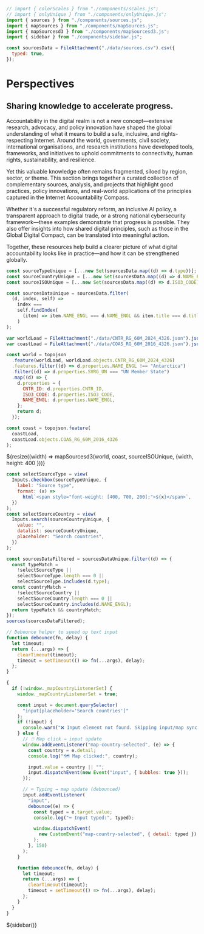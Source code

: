 <!-- import externals -->
<head>
<link rel="preconnect" href="https://fonts.googleapis.com">
<link rel="preconnect" href="https://fonts.gstatic.com" crossorigin>
<link
  rel="stylesheet"
  href="https://cdnjs.cloudflare.com/ajax/libs/font-awesome/6.4.0/css/all.min.css"
/>
<link rel="stylesheet" href="style.css">
<link rel="stylesheet" href="./sidebar.css" />
</head>

<!-- back to root button -->
<a href="../" class="back-to-root">
  <span class="arrow"></span>
</a>

<!-- import components -->

```js
// import { colorScales } from "./components/scales.js";
// import { onlyUnique } from "./components/onlyUnique.js";
import { sources } from "./components/sources.js";
import { mapSources } from "./components/mapSources.js";
import { mapSourcesd3 } from "./components/mapSourcesd3.js";
import { sidebar } from "./components/sidebar.js";
```

<!-- data -->

```js
const sourcesData = FileAttachment("./data/sources.csv").csv({
  typed: true,
});
```

<!-- hero -->
<div class="hero">
  <h1>Perspectives</h1>
  <h2>Sharing knowledge to accelerate progress.</h2>
  <!-- <div id="hero-image"></div> -->
</div>

<div class="body-text">
<p>Accountability in the digital realm is not a new concept—extensive research, advocacy, and policy innovation have shaped the global understanding of what it means to build a safe, inclusive, and rights-respecting Internet. Around the world, governments, civil society, international organisations, and research institutions have developed tools, frameworks, and initiatives to uphold commitments to connectivity, human rights, sustainability, and resilience.</p>

<p>Yet this valuable knowledge often remains fragmented, siloed by region, sector, or theme. This section brings together a curated collection of complementary sources, analysis, and projects that highlight good practices, policy innovations, and real-world applications of the principles captured in the Internet Accountability Compass.</p>

<p>Whether it's a successful regulatory reform, an inclusive AI policy, a transparent approach to digital trade, or a strong national cybersecurity framework—these examples demonstrate that progress is possible. They also offer insights into how shared digital principles, such as those in the Global Digital Compact, can be translated into meaningful action.</p>

<p>Together, these resources help build a clearer picture of what digital accountability looks like in practice—and how it can be strengthened globally.</p>
</div>

<!-- data processing: unique types and countries for dropdown, and deduplicated data -->

```js
const sourceTypeUnique = [...new Set(sourcesData.map((d) => d.type))];
const sourceCountryUnique = [...new Set(sourcesData.map((d) => d.NAME_ENGL))];
const sourceISOUnique = [...new Set(sourcesData.map((d) => d.ISO3_CODE))];

const sourcesDataUnique = sourcesData.filter(
  (d, index, self) =>
    index ===
    self.findIndex(
      (item) => item.NAME_ENGL === d.NAME_ENGL && item.title === d.title
    )
);
```

<!-- load world map -->

```js
var worldLoad = FileAttachment("./data/CNTR_RG_60M_2024_4326.json").json();
var coastLoad = FileAttachment("./data/COAS_RG_60M_2016_4326.json").json();
```

```js
const world = topojson
  .feature(worldLoad, worldLoad.objects.CNTR_RG_60M_2024_4326)
  .features.filter((d) => d.properties.NAME_ENGL !== "Antarctica")
  .filter((d) => d.properties.SVRG_UN === "UN Member State")
  .map((d) => {
    d.properties = {
      CNTR_ID: d.properties.CNTR_ID,
      ISO3_CODE: d.properties.ISO3_CODE,
      NAME_ENGL: d.properties.NAME_ENGL,
    };
    return d;
  });

const coast = topojson.feature(
  coastLoad,
  coastLoad.objects.COAS_RG_60M_2016_4326
);
```

<!-- map -->
<div class="figure-w-full">
      ${resize((width) => mapSourcesd3(world, coast, sourceISOUnique, {width, height: 400 }))}
</div>

<!-- input controls -->

```js
const selectSourceType = view(
  Inputs.checkbox(sourceTypeUnique, {
    label: "Source type",
    format: (x) =>
      html`<span style="font-weight: [400, 700, 200];">${x}</span>`,
  })
);
const selectSourceCountry = view(
  Inputs.search(sourceCountryUnique, {
    value: "",
    datalist: sourceCountryUnique,
    placeholder: "Search countries",
  })
);
```

<!-- filtered data -->

```js
const sourcesDataFiltered = sourcesDataUnique.filter((d) => {
  const typeMatch =
    !selectSourceType ||
    selectSourceType.length === 0 ||
    selectSourceType.includes(d.type);
  const countryMatch =
    !selectSourceCountry ||
    selectSourceCountry.length === 0 ||
    selectSourceCountry.includes(d.NAME_ENGL);
  return typeMatch && countryMatch;
});
sources(sourcesDataFiltered);
```

<!-- interactivity -->

```js
// Debounce helper to speed up text input
function debounce(fn, delay) {
  let timeout;
  return (...args) => {
    clearTimeout(timeout);
    timeout = setTimeout(() => fn(...args), delay);
  };
}
```

```js
{
  if (!window._mapCountryListenerSet) {
    window._mapCountryListenerSet = true;

    const input = document.querySelector(
      "input[placeholder='Search countries']"
    );
    if (!input) {
      console.warn("❌ Input element not found. Skipping input/map sync.");
    } else {
      // 🖱️ Map click → input update
      window.addEventListener("map-country-selected", (e) => {
        const country = e.detail;
        console.log("🗺️ Map clicked:", country);

        input.value = country || "";
        input.dispatchEvent(new Event("input", { bubbles: true }));
      });

      // ⌨️ Typing → map update (debounced)
      input.addEventListener(
        "input",
        debounce((e) => {
          const typed = e.target.value;
          console.log("⌨️ Input typed:", typed);

          window.dispatchEvent(
            new CustomEvent("map-country-selected", { detail: typed })
          );
        }, 150)
      );
    }

    function debounce(fn, delay) {
      let timeout;
      return (...args) => {
        clearTimeout(timeout);
        timeout = setTimeout(() => fn(...args), delay);
      };
    }
  }
}
```

<!-- sources section -->
<div id="sources-section"></div>

<!-- sidebar -->
<div>
    ${sidebar()}
</div>

